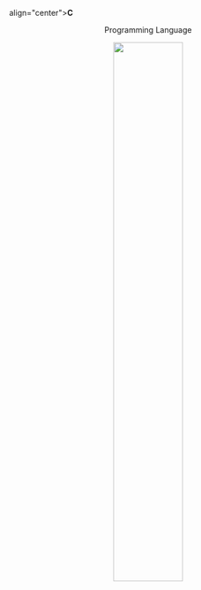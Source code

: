  align="center"><strong class="fancy-text">C</strong>
 <p align="center">Programming Language</p>
<p align="center">
  <img src="https://github.com/salimizel/alx-low_level_programming/blob/master/unnamed.png" width="50%">
</p>
